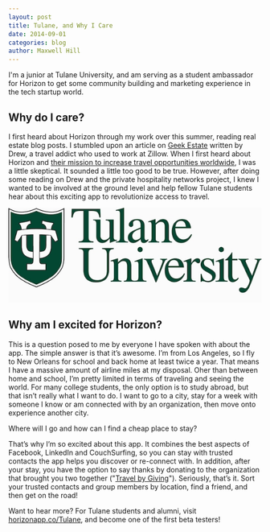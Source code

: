 ```yaml
---
layout: post
title: Tulane, and Why I Care
date: 2014-09-01
categories: blog
author: Maxwell Hill
---
```


I'm a junior at Tulane University, and am serving as a student ambassador for Horizon to get some community building and marketing experience in the tech startup world.

## Why do I care?

I first heard about Horizon through my work over this summer, reading real estate blog posts. I stumbled upon an article on [Geek Estate](http://www.geekestateblog.com) written by Drew, a travel addict who used to work at Zillow. When I first heard about Horizon and [their mission to increase travel opportunities worldwide](http://www.horizonapp.co/mission), I was a little skeptical. It sounded a little too good to be true. However, after doing some reading on Drew and the private hospitality networks project, I knew I wanted to be involved at the ground level and help fellow Tulane students hear about this exciting app to revolutionize access to travel. 

<img class="center-margins margin-b" src="/assets/tulane-university.jpg">

## Why am I excited for Horizon? 

This is a question posed to me by everyone I have spoken with about the app. The simple answer is that it’s awesome. I’m from Los Angeles, so I fly to New Orleans for school and back home at least twice a year. That means I have a massive amount of airline miles at my disposal. Oher than between home and school, I’m pretty limited in terms of traveling and seeing the world. For many college students, the only option is to study abroad, but that isn’t really what I want to do. I want to go to a city, stay for a week with someone I know or am connected with by an organization, then move onto experience another city. 

Where will I go and how can I find a cheap place to stay?

That’s why I’m so excited about this app. It combines the best aspects of Facebook, LinkedIn and CouchSurfing, so you can stay with trusted contacts the app helps you discover or re-connect with. In addition, after your stay, you have the option to say thanks by donating to the organization that brought you two together ("[Travel by Giving](http://www.horizonapp.co/blog/travel-by-giving/)"). Seriously, that’s it. Sort your trusted contacts and group members by location, find a friend, and then get on the road! 

Want to hear more? For Tulane students and alumni, visit [horizonapp.co/Tulane](http://www.horizonapp.co/tulane/), and become one of the first beta testers!